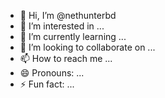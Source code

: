 - 👋 Hi, I’m @nethunterbd
- 👀 I’m interested in ...
- 🌱 I’m currently learning ...
- 💞️ I’m looking to collaborate on ...
- 📫 How to reach me ...
- 😄 Pronouns: ...
- ⚡ Fun fact: ...

<!---
nethunterbd/nethunterbd is a ✨ special ✨ repository because its `README.md` (this file) appears on your GitHub profile.
You can click the Preview link to take a look at your changes.
--->
